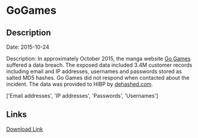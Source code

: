 # GoGames

## Description

Date: 2015-10-24

Description:
In approximately October 2015, the manga website <a href="http://gogames.me" target="_blank" rel="noopener">Go Games</a> suffered a data breach. The exposed data included 3.4M customer records including email and IP addresses, usernames and passwords stored as salted MD5 hashes. Go Games did not respond when contacted about the incident. The data was provided to HIBP by <a href="https://dehashed.com/" target="_blank" rel="noopener">dehashed.com</a>.


['Email addresses', 'IP addresses', 'Passwords', 'Usernames']

## Links

[Download Link](https://link-to.net/1229997/282.4328065566497/dynamic/?r=Z29nYW1lcy5tZQ==)